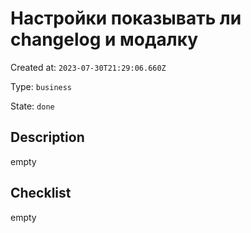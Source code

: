 # Настройки показывать ли changelog и модалку

Created at: `2023-07-30T21:29:06.660Z`

Type: `business`

State: `done`

## Description
empty

## Checklist
empty
